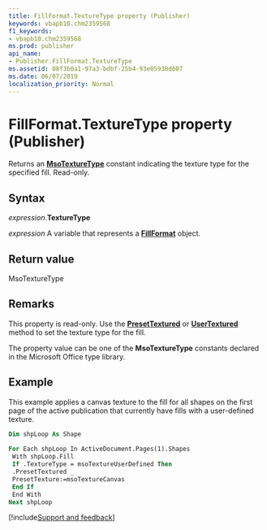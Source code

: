 ```yaml
---
title: FillFormat.TextureType property (Publisher)
keywords: vbapb10.chm2359568
f1_keywords:
- vbapb10.chm2359568
ms.prod: publisher
api_name:
- Publisher.FillFormat.TextureType
ms.assetid: 08f3b0a1-97a3-bdbf-25b4-93e05938d607
ms.date: 06/07/2019
localization_priority: Normal
---
```



# FillFormat.TextureType property (Publisher)

Returns an **[MsoTextureType](office.msotexturetype.md)** constant indicating the texture type for the specified fill. Read-only.


## Syntax

_expression_.**TextureType**

_expression_ A variable that represents a **[FillFormat](publisher.fillformat.md)** object.


## Return value

MsoTextureType


## Remarks

This property is read-only. Use the **[PresetTextured](Publisher.FillFormat.PresetTextured.md)** or **[UserTextured](Publisher.FillFormat.UserTextured.md)** method to set the texture type for the fill.

The property value can be one of the **MsoTextureType** constants declared in the Microsoft Office type library. 

## Example

This example applies a canvas texture to the fill for all shapes on the first page of the active publication that currently have fills with a user-defined texture.

```vb
Dim shpLoop As Shape 
 
For Each shpLoop In ActiveDocument.Pages(1).Shapes 
 With shpLoop.Fill 
 If .TextureType = msoTextureUserDefined Then 
 .PresetTextured _ 
 PresetTexture:=msoTextureCanvas 
 End If 
 End With 
Next shpLoop
```

[!include[Support and feedback](~/includes/feedback-boilerplate.md)]